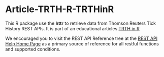 # Article-TRTH-R-TRTHinR
This R package use the **httr** to retrieve data from Thomson Reuters Tick History REST APIs.
It is part of an educational articles [TRTH in R](https://developers.thomsonreuters.com/articles-samples)

We encouraged you to visit the REST API Reference tree at the [REST API Help Home Page](https://hosted.datascopeapi.reuters.com/RestApi.Help/Home/Index) as a primary source of reference for all restful functions and supported conditions.
